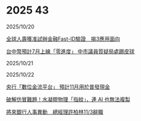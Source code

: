 # 2025 43

2025/10/20

[全球人壽獲准試辦金融Fast-ID驗證　揭3應用面向](https://money.udn.com/money/story/5613/9081870)

[台中幣預計7月上線「零進度」 中市議員質疑局處踢皮球](https://news.ltn.com.tw/news/Taichung/breakingnews/5217820)

2025/10/21

2025/10/22

[央行「數位金流平台」 預計11月用於普發現金](https://udn.com/news/story/7238/9088922)

[破解仿冒難題！水凝膠物理「指紋」，連 AI 也無法複製](https://technews.tw/2025/10/22/scientists-create-a-novel-hydrogel-for-unclonable-security-tags/)

[將來銀行人事異動　總經理許柏林11/3辭職](https://www.cna.com.tw/news/afe/202510220380.aspx)